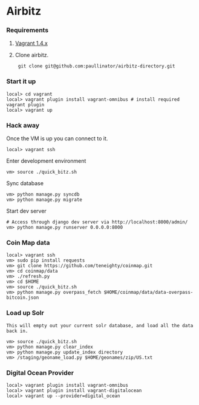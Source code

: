 # Airbitz

### Requirements

1. [Vagrant 1.4.x][vagrantdownload]
1. Clone airbitz.

        git clone git@github.com:paullinator/airbitz-directory.git


### Start it up

    local> cd vagrant
    local> vagrant plugin install vagrant-omnibus # install required vagrant plugin
    local> vagrant up 

### Hack away

Once the VM is up you can connect to it.

    local> vagrant ssh

Enter development environment

    vm> source ./quick_bitz.sh

Sync database

    vm> python manage.py syncdb
    vm> python manage.py migrate

Start dev server

    # Access through django dev server via http://localhost:8000/admin/
    vm> python manage.py runserver 0.0.0.0:8000

### Coin Map data

    local> vagrant ssh
    vm> sudo pip install requests
    vm> git clone https://github.com/teneighty/coinmap.git
    vm> cd coinmap/data
    vm> ./refresh.py
    vm> cd $HOME
    vm> source ./quick_bitz.sh
    vm> python manage.py overpass_fetch $HOME/coinmap/data/data-overpass-bitcoin.json

### Load up Solr

    This will empty out your current solr database, and load all the data back in.

    vm> source ./quick_bitz.sh
    vm> python manage.py clear_index
    vm> python manage.py update_index directory
    vm> /staging/geoname_load.py $HOME/geonames/zip/US.txt

### Digital Ocean Provider

    local> vagrant plugin install vagrant-omnibus
    local> vagrant plugin install vagrant-digitalocean
    local> vagrant up --provider=digital_ocean

[vagrantdownload]: http://www.vagrantup.com/downloads.html

